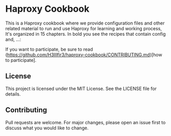 # Haproxy Cookbook

This is a Haproxy cookbook where we provide configuration files and other related material to run and use Haproxy for learning and working process, It's organized in 15 chapters. In bold you see the recipes that contain config and, ...:

If you want to participate, be sure to read (https://github.com/H3lllfir3/haproxy-cookbook/CONTRIBUTING.md)[how to participate].


## License
This project is licensed under the MIT License. See the LICENSE file for details.

## Contributing
Pull requests are welcome. For major changes, please open an issue first to discuss what you would like to change.